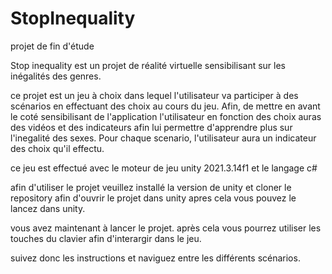 # StopInequality
projet de fin d'étude

Stop inequality est un projet de réalité virtuelle sensibilisant sur les inégalités des genres.

ce projet est un jeu à choix dans lequel l'utilisateur va participer à des scénarios en effectuant des choix au cours du jeu.
Afin, de mettre en avant le coté sensibilisant de l'application l'utilisateur en fonction des choix auras des vidéos et des indicateurs afin lui permettre d'apprendre plus sur l'inegalité des sexes. Pour chaque scenario, l'utilisateur aura un indicateur des choix qu'il effectu.

ce jeu est effectué avec le moteur de jeu unity 2021.3.14f1 et le langage c# 

afin d'utiliser le projet veuillez installé la version de unity et cloner le repository afin d'ouvrir le projet dans unity apres cela vous pouvez le lancez dans unity.

vous avez maintenant à lancer le projet. après cela vous pourrez utiliser les touches du clavier afin d'interargir dans le jeu.

suivez donc les instructions et naviguez entre les différents scénarios.







